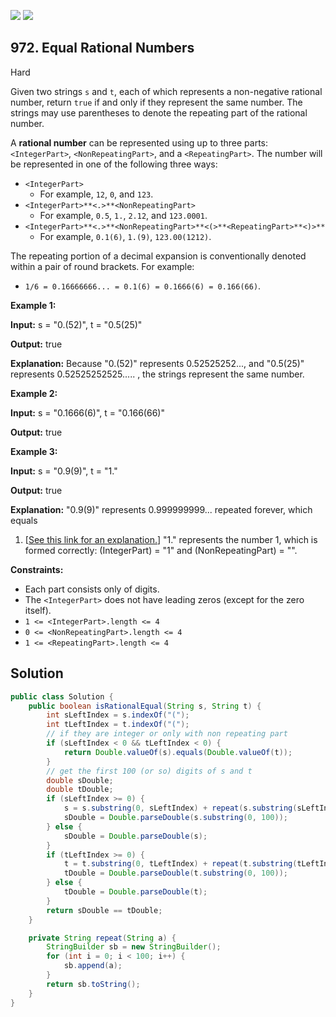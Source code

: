 [![](https://img.shields.io/github/stars/javadev/LeetCode-in-Java?label=Stars&style=flat-square)](https://github.com/javadev/LeetCode-in-Java)
[![](https://img.shields.io/github/forks/javadev/LeetCode-in-Java?label=Fork%20me%20on%20GitHub%20&style=flat-square)](https://github.com/javadev/LeetCode-in-Java/fork)

## 972\. Equal Rational Numbers

Hard

Given two strings `s` and `t`, each of which represents a non-negative rational number, return `true` if and only if they represent the same number. The strings may use parentheses to denote the repeating part of the rational number.

A **rational number** can be represented using up to three parts: `<IntegerPart>`, `<NonRepeatingPart>`, and a `<RepeatingPart>`. The number will be represented in one of the following three ways:

*   `<IntegerPart>`
    *   For example, `12`, `0`, and `123`.
*   `<IntegerPart>**<.>**<NonRepeatingPart>`
    *   For example, `0.5`, `1.`, `2.12`, and `123.0001`.
*   `<IntegerPart>**<.>**<NonRepeatingPart>**<(>**<RepeatingPart>**<)>**`
    *   For example, `0.1(6)`, `1.(9)`, `123.00(1212)`.

The repeating portion of a decimal expansion is conventionally denoted within a pair of round brackets. For example:

*   `1/6 = 0.16666666... = 0.1(6) = 0.1666(6) = 0.166(66)`.

**Example 1:**

**Input:** s = "0.(52)", t = "0.5(25)"

**Output:** true

**Explanation:** Because "0.(52)" represents 0.52525252..., and "0.5(25)" represents 0.52525252525..... , the strings represent the same number.

**Example 2:**

**Input:** s = "0.1666(6)", t = "0.166(66)"

**Output:** true

**Example 3:**

**Input:** s = "0.9(9)", t = "1."

**Output:** true

**Explanation:** "0.9(9)" represents 0.999999999... repeated forever, which equals

1. [[See this link for an explanation.](https://en.wikipedia.org/wiki/0.999...)] "1." represents the number 1, which is formed correctly: (IntegerPart) = "1" and (NonRepeatingPart) = "".

**Constraints:**

*   Each part consists only of digits.
*   The `<IntegerPart>` does not have leading zeros (except for the zero itself).
*   `1 <= <IntegerPart>.length <= 4`
*   `0 <= <NonRepeatingPart>.length <= 4`
*   `1 <= <RepeatingPart>.length <= 4`

## Solution

```java
public class Solution {
    public boolean isRationalEqual(String s, String t) {
        int sLeftIndex = s.indexOf("(");
        int tLeftIndex = t.indexOf("(");
        // if they are integer or only with non repeating part
        if (sLeftIndex < 0 && tLeftIndex < 0) {
            return Double.valueOf(s).equals(Double.valueOf(t));
        }
        // get the first 100 (or so) digits of s and t
        double sDouble;
        double tDouble;
        if (sLeftIndex >= 0) {
            s = s.substring(0, sLeftIndex) + repeat(s.substring(sLeftIndex + 1, s.length() - 1));
            sDouble = Double.parseDouble(s.substring(0, 100));
        } else {
            sDouble = Double.parseDouble(s);
        }
        if (tLeftIndex >= 0) {
            t = t.substring(0, tLeftIndex) + repeat(t.substring(tLeftIndex + 1, t.length() - 1));
            tDouble = Double.parseDouble(t.substring(0, 100));
        } else {
            tDouble = Double.parseDouble(t);
        }
        return sDouble == tDouble;
    }

    private String repeat(String a) {
        StringBuilder sb = new StringBuilder();
        for (int i = 0; i < 100; i++) {
            sb.append(a);
        }
        return sb.toString();
    }
}
```